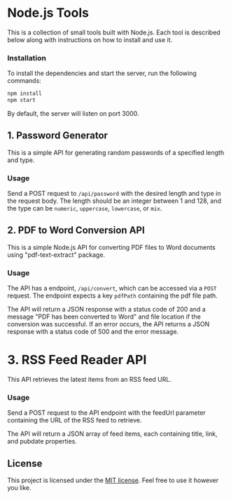 # Node.js Tools

This is a collection of small tools built with Node.js. Each tool is described below along with instructions on how to install and use it.

### Installation

To install the dependencies and start the server, run the following commands:

```bash
npm install
npm start
```
By default, the server will listen on port 3000.

## 1. Password Generator

This is a simple API for generating random passwords of a specified length and type.

### Usage

Send a POST request to `/api/password` with the desired length and type in the request body. The length should be an integer between 1 and 128, and the type can be `numeric`, `uppercase`, `lowercase`, or `mix`.

## 2. PDF to Word Conversion API

This is a simple Node.js API for converting PDF files to Word documents using "pdf-text-extract" package.

### Usage

The API has a endpoint, `/api/convert`, which can be accessed via a `POST` request. The endpoint expects a  key `pdfPath` containing the pdf file path.

The API will return a JSON response with a status code of 200 and a message "PDF has been converted to Word" and file location if the conversion was successful. If an error occurs, the API returns a JSON response with a status code of 500 and the error message.

# 3. RSS Feed Reader API

This API retrieves the latest items from an RSS feed URL.

### Usage

Send a POST request to the API endpoint with the feedUrl parameter containing the URL of the RSS feed to retrieve.

The API will return a JSON array of feed items, each containing title, link, and pubdate properties.

## License

This project is licensed under the [MIT license](https://opensource.org/licenses/MIT). Feel free to use it however you like.




